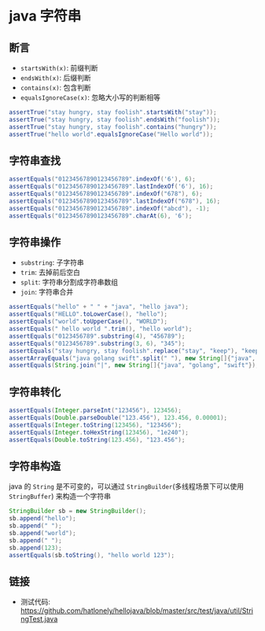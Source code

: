 # java 字符串

## 断言

- `startsWith(x)`: 前缀判断
- `endsWith(x)`: 后缀判断
- `contains(x)`: 包含判断
- `equalsIgnoreCase(x)`: 忽略大小写的判断相等

``` java
assertTrue("stay hungry, stay foolish".startsWith("stay"));
assertTrue("stay hungry, stay foolish".endsWith("foolish"));
assertTrue("stay hungry, stay foolish".contains("hungry"));
assertTrue("hello world".equalsIgnoreCase("Hello world"));
```

## 字符串查找

``` java
assertEquals("01234567890123456789".indexOf('6'), 6);
assertEquals("01234567890123456789".lastIndexOf('6'), 16);
assertEquals("01234567890123456789".indexOf("678"), 6);
assertEquals("01234567890123456789".lastIndexOf("678"), 16);
assertEquals("01234567890123456789".indexOf("abcd"), -1);
assertEquals("01234567890123456789".charAt(6), '6');
```

## 字符串操作

- `substring`: 子字符串
- `trim`: 去掉前后空白
- `split`: 字符串分割成字符串数组
- `join`: 字符串合并

``` java
assertEquals("hello" + " " + "java", "hello java");
assertEquals("HELLO".toLowerCase(), "hello");
assertEquals("world".toUpperCase(), "WORLD");
assertEquals(" hello world ".trim(), "hello world");
assertEquals("0123456789".substring(4), "456789");
assertEquals("0123456789".substring(3, 6), "345");
assertEquals("stay hungry, stay foolish".replace("stay", "keep"), "keep hungry, keep foolish");
assertArrayEquals("java golang swift".split(" "), new String[]{"java", "golang", "swift"});
assertEquals(String.join("|", new String[]{"java", "golang", "swift"}), "java|golang|swift");
```

## 字符串转化

``` java
assertEquals(Integer.parseInt("123456"), 123456);
assertEquals(Double.parseDouble("123.456"), 123.456, 0.00001);
assertEquals(Integer.toString(123456), "123456");
assertEquals(Integer.toHexString(123456), "1e240");
assertEquals(Double.toString(123.456), "123.456");
```

## 字符串构造

java 的 `String` 是不可变的，可以通过 `StringBuilder`(多线程场景下可以使用 `StringBuffer`) 来构造一个字符串

``` java
StringBuilder sb = new StringBuilder();
sb.append("hello");
sb.append(" ");
sb.append("world");
sb.append(" ");
sb.append(123);
assertEquals(sb.toString(), "hello world 123");
```

## 链接

- 测试代码: <https://github.com/hatlonely/hellojava/blob/master/src/test/java/util/StringTest.java>
